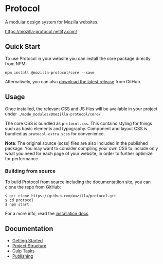 # Protocol

A modular design system for Mozilla websites.

https://mozilla-protocol.netlify.com/

## Quick Start

To use Protocol in your website you can install the core package directly from NPM:

```
npm install @mozilla-protocol/core --save
```

Alternatively, you can also [download the latest release](https://github.com/mozilla/protocol/releases/latest) from GitHub.

## Usage

Once installed, the relevant CSS and JS files will be available in your project under `./mode_modules/@mozilla-protocol/core/`

The core CSS is bundled as `protocol.css`. This contains styling for things such as basic elements and typography. Component and layout CSS is bundled as `protocol-extra.scss` for convenience.

**Note**: The original source (scss) files are also included in the published package. You may want to consider compiling your own CSS to include only what you need for each page of your website, in order to further optimize for performance.

### Building from source

To build Protocol from source including the documentatiion site, you can clone the repo from GitHub:

```
$ git clone https://github.com/mozilla/protocol.git
$ cd protocol
$ npm start
```

For a more info, read the [installation docs](docs#installation).

## Documentation

- [Getting Started](docs#getting-started)
- [Project Structure](docs#project-structure)
- [Gulp Tasks](docs#tasks)
- [Publishing](docs#publishing)



